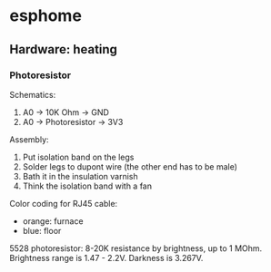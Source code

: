 # esphome

## Hardware: heating

### Photoresistor

Schematics:

1. A0 -> 10K Ohm -> GND
2. A0 -> Photoresistor -> 3V3

Assembly:

1. Put isolation band on the legs
2. Solder legs to dupont wire (the other end has to be male)
3. Bath it in the insulation varnish
4. Think the isolation band with a fan

Color coding for RJ45 cable:

- orange: furnace
- blue: floor

5528 photoresistor: 8-20K resistance by brightness, up to 1 MOhm.
Brightness range is 1.47 - 2.2V.
Darkness is 3.267V.
